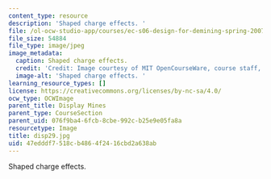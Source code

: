 ```yaml
---
content_type: resource
description: 'Shaped charge effects. '
file: /ol-ocw-studio-app/courses/ec-s06-design-for-demining-spring-2007/47edddf7518cb4864f2416cbd2a638ab_disp29.jpg
file_size: 54884
file_type: image/jpeg
image_metadata:
  caption: Shaped charge effects.
  credit: 'Credit: Image courtesy of MIT OpenCourseWare, course staff, and students.'
  image-alt: 'Shaped charge effects. '
learning_resource_types: []
license: https://creativecommons.org/licenses/by-nc-sa/4.0/
ocw_type: OCWImage
parent_title: Display Mines
parent_type: CourseSection
parent_uid: 076f9ba4-6fcb-8cbe-992c-b25e9e05fa8a
resourcetype: Image
title: disp29.jpg
uid: 47edddf7-518c-b486-4f24-16cbd2a638ab
---
```

Shaped charge effects. 